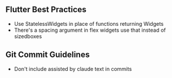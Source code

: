## Flutter Best Practices
- Use StatelessWidgets in place of functions returning Widgets
- There's a spacing argument in flex widgets use that instead of sizedboxes

## Git Commit Guidelines
- Don't include assisted by claude text in commits